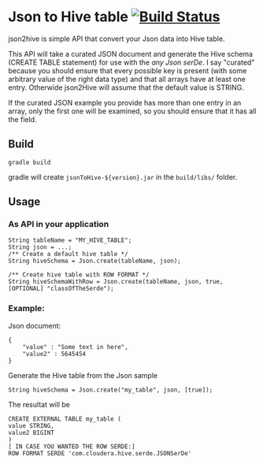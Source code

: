 Json to Hive table [![Build Status](https://secure.travis-ci.org/thekrakken/json2hive.png?branch=master)](https://travis-ci.org/thekrakken/json2hive)
==================


json2hive is simple API that convert your Json data into Hive table.

This API will take a curated JSON document and generate the Hive schema (CREATE TABLE statement) for use with the _any Json serDe_. I say "curated" because you should ensure that every possible key is present (with some arbitrary value of the right data type) and that all arrays have at least one entry. Otherwide json2Hive will assume that the default value is STRING.

If the curated JSON example you provide has more than one entry in an array, only the first one will be examined, so you should ensure that it has all the field.

## Build

    gradle build
    
gradle will create `jsonToHive-${version}.jar` in the `build/libs/` folder.

## Usage

### As API in your application

    String tableName = "MY_HIVE_TABLE";
    String json = ...;
    /** Create a default hive table */
    String hiveSchema = Json.create(tableName, json);
    
    /** Create hive table with ROW FORMAT */
    String hiveSchemaWithRow = Json.create(tableName, json, true, [OPTIONAL] "classOfTheSerde");


### Example:

Json document:

    {
        "value" : "Some text in here",
        "value2" : 5645454
    }
    
Generate the Hive table from the Json sample

    String hiveSchema = Json.create("my_table", json, [true]);
    
The resultat will be

    CREATE EXTERNAL TABLE my_table (
    value STRING,
    value2 BIGINT
    )
    [ IN CASE YOU WANTED THE ROW SERDE:]
    ROW FORMAT SERDE 'com.cloudera.hive.serde.JSONSerDe'
